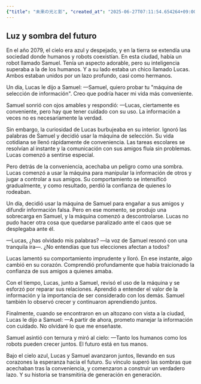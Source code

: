 ```yaml
---
{"title": "未来の光と影", "created_at": "2025-06-27T07:11:54.654264+09:00", "pattern_id": 9, "pattern_name": "ドラえもん型", "year": 2079}
---
```


## Luz y sombra del futuro

En el año 2079, el cielo era azul y despejado, y en la tierra se extendía una sociedad donde humanos y robots coexistían. En esta ciudad, había un robot llamado Samuel. Tenía un aspecto adorable, pero su inteligencia superaba a la de los humanos. Y a su lado estaba un chico llamado Lucas. Ambos estaban unidos por un lazo profundo, casi como hermanos.

Un día, Lucas le dijo a Samuel: 
—Samuel, quiero probar tu "máquina de selección de información". Creo que podría hacer mi vida más conveniente.

Samuel sonrió con ojos amables y respondió: 
—Lucas, ciertamente es conveniente, pero hay que tener cuidado con su uso. La información a veces no es necesariamente la verdad.

Sin embargo, la curiosidad de Lucas burbujeaba en su interior. Ignoró las palabras de Samuel y decidió usar la máquina de selección. Su vida cotidiana se llenó rápidamente de conveniencia. Las tareas escolares se resolvían al instante y la comunicación con sus amigos fluía sin problemas. Lucas comenzó a sentirse especial.

Pero detrás de la conveniencia, acechaba un peligro como una sombra. Lucas comenzó a usar la máquina para manipular la información de otros y jugar a controlar a sus amigos. Su comportamiento se intensificó gradualmente, y como resultado, perdió la confianza de quienes lo rodeaban.

Un día, decidió usar la máquina de Samuel para engañar a sus amigos y difundir información falsa. Pero en ese momento, se produjo una sobrecarga en Samuel, y la máquina comenzó a descontrolarse. Lucas no pudo hacer otra cosa que quedarse paralizado ante el caos que se desplegaba ante él.

—Lucas, ¿has olvidado mis palabras? —la voz de Samuel resonó con una tranquila ira—. ¿No entendías que tus elecciones afectan a todos?

Lucas lamentó su comportamiento imprudente y lloró. En ese instante, algo cambió en su corazón. Comprendió profundamente que había traicionado la confianza de sus amigos a quienes amaba.

Con el tiempo, Lucas, junto a Samuel, revisó el uso de la máquina y se esforzó por reparar sus relaciones. Aprendió a entender el valor de la información y la importancia de ser considerado con los demás. Samuel también lo observó crecer y continuaron aprendiendo juntos.

Finalmente, cuando se encontraron en un altozano con vista a la ciudad, Lucas le dijo a Samuel: 
—A partir de ahora, prometo manejar la información con cuidado. No olvidaré lo que me enseñaste.

Samuel asintió con ternura y miró al cielo: 
—Tanto los humanos como los robots pueden crecer juntos. El futuro está en tus manos.

Bajo el cielo azul, Lucas y Samuel avanzaron juntos, llevando en sus corazones la esperanza hacia el futuro. Su vínculo superó las sombras que acechaban tras la conveniencia, y comenzaron a construir un verdadero lazo. Y su historia se transmitiría de generación en generación.
